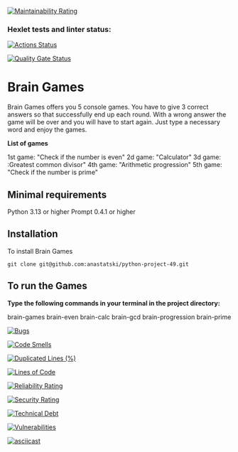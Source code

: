 [![Maintainability Rating](https://sonarcloud.io/api/project_badges/measure?project=anastatski_python-project-492&metric=sqale_rating)](https://sonarcloud.io/summary/new_code?id=anastatski_python-project-492)


### Hexlet tests and linter status:
[![Actions Status](https://github.com/anastatski/python-project-49/actions/workflows/hexlet-check.yml/badge.svg)](https://github.com/anastatski/python-project-49/actions)

[![Quality Gate Status](https://sonarcloud.io/api/project_badges/measure?project=anastatski_python-project-492&metric=alert_status)](https://sonarcloud.io/summary/new_code?id=anastatski_python-project-492)

# Brain Games

Brain Games offers you 5 console games. You have to give 3 correct answers so that successfully end up each round. With a wrong answer the game will be over and you will have to start again. 
Just type a necessary word and enjoy the games.

**List of games**

1st game: "Check if the number is even"
2d game: "Calculator"
3d game: :Greatest common divisor"
4th game: "Arithmetic progression"
5th game: "Check if the number is prime"

## Minimal requirements

Python 3.13 or higher
Prompt 0.4.1 or higher

## Installation

To install Brain Games
```
git clone git@github.com:anastatski/python-project-49.git
```

## To run the Games

**Type the following commands in your terminal in the project directory:**

brain-games
brain-even
brain-calc
brain-gcd 
brain-progression
brain-prime

[![Bugs](https://sonarcloud.io/api/project_badges/measure?project=anastatski_python-project-492&metric=bugs)](https://sonarcloud.io/summary/new_code?id=anastatski_python-project-492)

[![Code Smells](https://sonarcloud.io/api/project_badges/measure?project=anastatski_python-project-492&metric=code_smells)](https://sonarcloud.io/summary/new_code?id=anastatski_python-project-492)

[![Duplicated Lines (%)](https://sonarcloud.io/api/project_badges/measure?project=anastatski_python-project-492&metric=duplicated_lines_density)](https://sonarcloud.io/summary/new_code?id=anastatski_python-project-492)

[![Lines of Code](https://sonarcloud.io/api/project_badges/measure?project=anastatski_python-project-492&metric=ncloc)](https://sonarcloud.io/summary/new_code?id=anastatski_python-project-492)

[![Reliability Rating](https://sonarcloud.io/api/project_badges/measure?project=anastatski_python-project-492&metric=reliability_rating)](https://sonarcloud.io/summary/new_code?id=anastatski_python-project-492)

[![Security Rating](https://sonarcloud.io/api/project_badges/measure?project=anastatski_python-project-492&metric=security_rating)](https://sonarcloud.io/summary/new_code?id=anastatski_python-project-492)

[![Technical Debt](https://sonarcloud.io/api/project_badges/measure?project=anastatski_python-project-492&metric=sqale_index)](https://sonarcloud.io/summary/new_code?id=anastatski_python-project-492)

[![Vulnerabilities](https://sonarcloud.io/api/project_badges/measure?project=anastatski_python-project-492&metric=vulnerabilities)](https://sonarcloud.io/summary/new_code?id=anastatski_python-project-492)

[![asciicast](https://asciinema.org/a/AoMaybDnqnY9eFgIjeAz0Sm7k.svg)](https://asciinema.org/a/AoMaybDnqnY9eFgIjeAz0Sm7k)